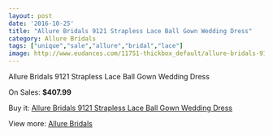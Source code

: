 ```yaml
---
layout: post
date: '2016-10-25'
title: "Allure Bridals 9121 Strapless Lace Ball Gown Wedding Dress"
category: Allure Bridals
tags: ["unique","sale","allure","bridal","lace"]
image: http://www.eudances.com/11751-thickbox_default/allure-bridals-9121-strapless-lace-ball-gown-wedding-dress.jpg
---
```

Allure Bridals 9121 Strapless Lace Ball Gown Wedding Dress

On Sales: **$407.99**
<a href="https://www.eudances.com/en/allure-bridals/3703-allure-bridals-9121-strapless-lace-ball-gown-wedding-dress.html"><amp-img layout="responsive" width="600" height="600" src="//www.eudances.com/11751-thickbox_default/allure-bridals-9121-strapless-lace-ball-gown-wedding-dress.jpg" alt="Allure Bridals 9121 Strapless Lace Ball Gown Wedding Dress 0" /></a>
<a href="https://www.eudances.com/en/allure-bridals/3703-allure-bridals-9121-strapless-lace-ball-gown-wedding-dress.html"><amp-img layout="responsive" width="600" height="600" src="//www.eudances.com/11752-thickbox_default/allure-bridals-9121-strapless-lace-ball-gown-wedding-dress.jpg" alt="Allure Bridals 9121 Strapless Lace Ball Gown Wedding Dress 1" /></a>
<a href="https://www.eudances.com/en/allure-bridals/3703-allure-bridals-9121-strapless-lace-ball-gown-wedding-dress.html"><amp-img layout="responsive" width="600" height="600" src="//www.eudances.com/11753-thickbox_default/allure-bridals-9121-strapless-lace-ball-gown-wedding-dress.jpg" alt="Allure Bridals 9121 Strapless Lace Ball Gown Wedding Dress 2" /></a>
<a href="https://www.eudances.com/en/allure-bridals/3703-allure-bridals-9121-strapless-lace-ball-gown-wedding-dress.html"><amp-img layout="responsive" width="600" height="600" src="//www.eudances.com/11754-thickbox_default/allure-bridals-9121-strapless-lace-ball-gown-wedding-dress.jpg" alt="Allure Bridals 9121 Strapless Lace Ball Gown Wedding Dress 3" /></a>
<a href="https://www.eudances.com/en/allure-bridals/3703-allure-bridals-9121-strapless-lace-ball-gown-wedding-dress.html"><amp-img layout="responsive" width="600" height="600" src="//www.eudances.com/11755-thickbox_default/allure-bridals-9121-strapless-lace-ball-gown-wedding-dress.jpg" alt="Allure Bridals 9121 Strapless Lace Ball Gown Wedding Dress 4" /></a>
<a href="https://www.eudances.com/en/allure-bridals/3703-allure-bridals-9121-strapless-lace-ball-gown-wedding-dress.html"><amp-img layout="responsive" width="600" height="600" src="//www.eudances.com/11756-thickbox_default/allure-bridals-9121-strapless-lace-ball-gown-wedding-dress.jpg" alt="Allure Bridals 9121 Strapless Lace Ball Gown Wedding Dress 5" /></a>
<a href="https://www.eudances.com/en/allure-bridals/3703-allure-bridals-9121-strapless-lace-ball-gown-wedding-dress.html"><amp-img layout="responsive" width="600" height="600" src="//www.eudances.com/11757-thickbox_default/allure-bridals-9121-strapless-lace-ball-gown-wedding-dress.jpg" alt="Allure Bridals 9121 Strapless Lace Ball Gown Wedding Dress 6" /></a>
<a href="https://www.eudances.com/en/allure-bridals/3703-allure-bridals-9121-strapless-lace-ball-gown-wedding-dress.html"><amp-img layout="responsive" width="600" height="600" src="//www.eudances.com/11758-thickbox_default/allure-bridals-9121-strapless-lace-ball-gown-wedding-dress.jpg" alt="Allure Bridals 9121 Strapless Lace Ball Gown Wedding Dress 7" /></a>

Buy it: [Allure Bridals 9121 Strapless Lace Ball Gown Wedding Dress](https://www.eudances.com/en/allure-bridals/3703-allure-bridals-9121-strapless-lace-ball-gown-wedding-dress.html "Allure Bridals 9121 Strapless Lace Ball Gown Wedding Dress")

View more: [Allure Bridals](https://www.eudances.com/en/2-allure-bridals "Allure Bridals")